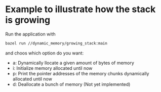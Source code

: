 # Example to illustrate how the stack is growing

Run the application with

```bash
bazel run //dynamic_memory/growing_stack:main
```

and choos which option do you want:

- a: Dynamically llocate a given amount of bytes of memory
- i: Initialize memory allocated until now
- p: Print the pointer addresses of the memory chunks dynamically allocated until now
- d: Deallocate a bunch of memory (Not yet implemented)
